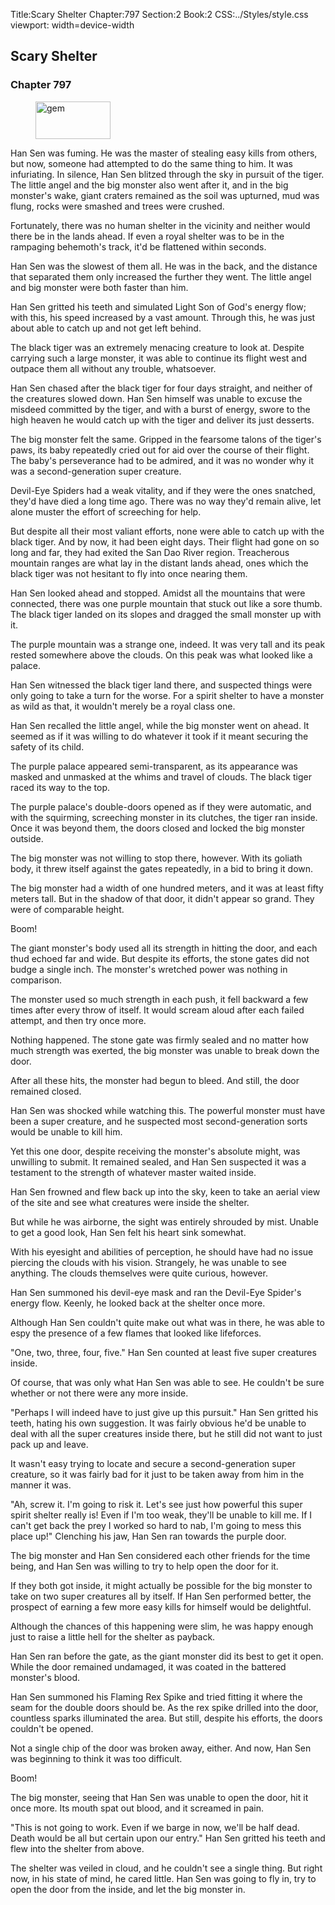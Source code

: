 Title:Scary Shelter 
Chapter:797 
Section:2 
Book:2 
CSS:../Styles/style.css 
viewport: width=device-width
  
## Scary Shelter
### Chapter 797
  
<figure>
	<img src="../Images/gem.gif" alt="gem" id="gem" width="120" height="60" />
</figure>
  

  
Han Sen was fuming. He was the master of stealing easy kills from others, but now, someone had attempted to do the same thing to him. It was infuriating. In silence, Han Sen blitzed through the sky in pursuit of the tiger. The little angel and the big monster also went after it, and in the big monster's wake, giant craters remained as the soil was upturned, mud was flung, rocks were smashed and trees were crushed.

Fortunately, there was no human shelter in the vicinity and neither would there be in the lands ahead. If even a royal shelter was to be in the rampaging behemoth's track, it'd be flattened within seconds.

Han Sen was the slowest of them all. He was in the back, and the distance that separated them only increased the further they went. The little angel and big monster were both faster than him.

Han Sen gritted his teeth and simulated Light Son of God's energy flow; with this, his speed increased by a vast amount. Through this, he was just about able to catch up and not get left behind.

The black tiger was an extremely menacing creature to look at. Despite carrying such a large monster, it was able to continue its flight west and outpace them all without any trouble, whatsoever.

Han Sen chased after the black tiger for four days straight, and neither of the creatures slowed down. Han Sen himself was unable to excuse the misdeed committed by the tiger, and with a burst of energy, swore to the high heaven he would catch up with the tiger and deliver its just desserts.

The big monster felt the same. Gripped in the fearsome talons of the tiger's paws, its baby repeatedly cried out for aid over the course of their flight. The baby's perseverance had to be admired, and it was no wonder why it was a second-generation super creature.

Devil-Eye Spiders had a weak vitality, and if they were the ones snatched, they'd have died a long time ago. There was no way they'd remain alive, let alone muster the effort of screeching for help.

But despite all their most valiant efforts, none were able to catch up with the black tiger. And by now, it had been eight days. Their flight had gone on so long and far, they had exited the San Dao River region. Treacherous mountain ranges are what lay in the distant lands ahead, ones which the black tiger was not hesitant to fly into once nearing them.

Han Sen looked ahead and stopped. Amidst all the mountains that were connected, there was one purple mountain that stuck out like a sore thumb. The black tiger landed on its slopes and dragged the small monster up with it.

The purple mountain was a strange one, indeed. It was very tall and its peak rested somewhere above the clouds. On this peak was what looked like a palace.

Han Sen witnessed the black tiger land there, and suspected things were only going to take a turn for the worse. For a spirit shelter to have a monster as wild as that, it wouldn't merely be a royal class one.

Han Sen recalled the little angel, while the big monster went on ahead. It seemed as if it was willing to do whatever it took if it meant securing the safety of its child.

The purple palace appeared semi-transparent, as its appearance was masked and unmasked at the whims and travel of clouds. The black tiger raced its way to the top.

The purple palace's double-doors opened as if they were automatic, and with the squirming, screeching monster in its clutches, the tiger ran inside. Once it was beyond them, the doors closed and locked the big monster outside.

The big monster was not willing to stop there, however. With its goliath body, it threw itself against the gates repeatedly, in a bid to bring it down.

The big monster had a width of one hundred meters, and it was at least fifty meters tall. But in the shadow of that door, it didn't appear so grand. They were of comparable height.

Boom!

The giant monster's body used all its strength in hitting the door, and each thud echoed far and wide. But despite its efforts, the stone gates did not budge a single inch. The monster's wretched power was nothing in comparison.

The monster used so much strength in each push, it fell backward a few times after every throw of itself. It would scream aloud after each failed attempt, and then try once more.

Nothing happened. The stone gate was firmly sealed and no matter how much strength was exerted, the big monster was unable to break down the door.

After all these hits, the monster had begun to bleed. And still, the door remained closed.

Han Sen was shocked while watching this. The powerful monster must have been a super creature, and he suspected most second-generation sorts would be unable to kill him.

Yet this one door, despite receiving the monster's absolute might, was unwilling to submit. It remained sealed, and Han Sen suspected it was a testament to the strength of whatever master waited inside.

Han Sen frowned and flew back up into the sky, keen to take an aerial view of the site and see what creatures were inside the shelter.

But while he was airborne, the sight was entirely shrouded by mist. Unable to get a good look, Han Sen felt his heart sink somewhat.

With his eyesight and abilities of perception, he should have had no issue piercing the clouds with his vision. Strangely, he was unable to see anything. The clouds themselves were quite curious, however.

Han Sen summoned his devil-eye mask and ran the Devil-Eye Spider's energy flow. Keenly, he looked back at the shelter once more.

Although Han Sen couldn't quite make out what was in there, he was able to espy the presence of a few flames that looked like lifeforces.

"One, two, three, four, five." Han Sen counted at least five super creatures inside.

Of course, that was only what Han Sen was able to see. He couldn't be sure whether or not there were any more inside.

"Perhaps I will indeed have to just give up this pursuit." Han Sen gritted his teeth, hating his own suggestion. It was fairly obvious he'd be unable to deal with all the super creatures inside there, but he still did not want to just pack up and leave.

It wasn't easy trying to locate and secure a second-generation super creature, so it was fairly bad for it just to be taken away from him in the manner it was.

"Ah, screw it. I'm going to risk it. Let's see just how powerful this super spirit shelter really is! Even if I'm too weak, they'll be unable to kill me. If I can't get back the prey I worked so hard to nab, I'm going to mess this place up!" Clenching his jaw, Han Sen ran towards the purple door.

The big monster and Han Sen considered each other friends for the time being, and Han Sen was willing to try to help open the door for it.

If they both got inside, it might actually be possible for the big monster to take on two super creatures all by itself. If Han Sen performed better, the prospect of earning a few more easy kills for himself would be delightful.

Although the chances of this happening were slim, he was happy enough just to raise a little hell for the shelter as payback.

Han Sen ran before the gate, as the giant monster did its best to get it open. While the door remained undamaged, it was coated in the battered monster's blood.

Han Sen summoned his Flaming Rex Spike and tried fitting it where the seam for the double doors should be. As the rex spike drilled into the door, countless sparks illuminated the area. But still, despite his efforts, the doors couldn't be opened.

Not a single chip of the door was broken away, either. And now, Han Sen was beginning to think it was too difficult.

Boom!

The big monster, seeing that Han Sen was unable to open the door, hit it once more. Its mouth spat out blood, and it screamed in pain.

"This is not going to work. Even if we barge in now, we'll be half dead. Death would be all but certain upon our entry." Han Sen gritted his teeth and flew into the shelter from above.

The shelter was veiled in cloud, and he couldn't see a single thing. But right now, in his state of mind, he cared little. Han Sen was going to fly in, try to open the door from the inside, and let the big monster in.